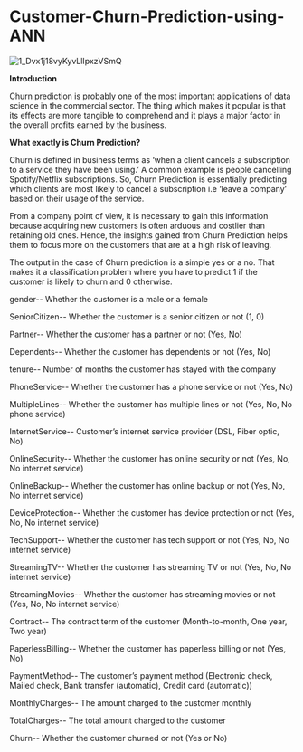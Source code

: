 # Customer-Churn-Prediction-using-ANN

![1_Dvx1j18vyKyvLlIpxzVSmQ](https://user-images.githubusercontent.com/81983943/152379522-34526320-beba-41ab-9a15-bd232f24dad6.png)

**Introduction**

Churn prediction is probably one of the most important applications of data science in the commercial sector. The thing which makes it popular is that its effects are more tangible to comprehend and it plays a major factor in the overall profits earned by the business.

**What exactly is Churn Prediction?**

Churn is defined in business terms as ‘when a client cancels a subscription to a service they have been using.’ A common example is people cancelling Spotify/Netflix subscriptions. So, Churn Prediction is essentially predicting which clients are most likely to cancel a subscription i.e ‘leave a company’ based on their usage of the service.

From a company point of view, it is necessary to gain this information because acquiring new customers is often arduous and costlier than retaining old ones. Hence, the insights gained from Churn Prediction helps them to focus more on the customers that are at a high risk of leaving.

The output in the case of Churn prediction is a simple yes or a no. That makes it a classification problem where you have to predict 1 if the customer is likely to churn and 0 otherwise.

gender-- Whether the customer is a male or a female

SeniorCitizen-- Whether the customer is a senior citizen or not (1, 0)

Partner-- Whether the customer has a partner or not (Yes, No)

Dependents-- Whether the customer has dependents or not (Yes, No)

tenure-- Number of months the customer has stayed with the company

PhoneService-- Whether the customer has a phone service or not (Yes, No)

MultipleLines-- Whether the customer has multiple lines or not (Yes, No, No phone service)

InternetService-- Customer’s internet service provider (DSL, Fiber optic, No)

OnlineSecurity-- Whether the customer has online security or not (Yes, No, No internet service)

OnlineBackup-- Whether the customer has online backup or not (Yes, No, No internet service)

DeviceProtection-- Whether the customer has device protection or not (Yes, No, No internet service)

TechSupport-- Whether the customer has tech support or not (Yes, No, No internet service)

StreamingTV-- Whether the customer has streaming TV or not (Yes, No, No internet service)

StreamingMovies-- Whether the customer has streaming movies or not (Yes, No, No internet service)

Contract-- The contract term of the customer (Month-to-month, One year, Two year)

PaperlessBilling-- Whether the customer has paperless billing or not (Yes, No)

PaymentMethod-- The customer’s payment method (Electronic check, Mailed check, Bank transfer (automatic), Credit card (automatic))

MonthlyCharges-- The amount charged to the customer monthly

TotalCharges-- The total amount charged to the customer

Churn-- Whether the customer churned or not (Yes or No)
